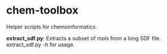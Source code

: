 # chem-toolbox

Helper scripts for chemoinformatics.

**extract_sdf.py**: Extracts a subset of mols from a long SDF file.  
extract_sdf.py -h for usage.
